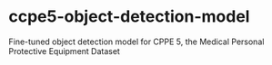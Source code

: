 # ccpe5-object-detection-model
Fine-tuned object detection model for CPPE 5, the Medical Personal Protective Equipment Dataset
